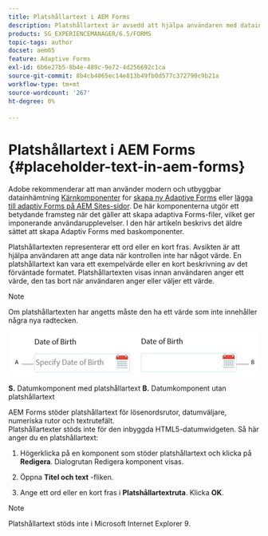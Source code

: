 ```yaml
---
title: Platshållartext i AEM Forms
description: Platshållartext är avsedd att hjälpa användaren med datainmatning när kontrollen saknar värde. Det kan vara ett exempelvärde eller en kort beskrivning av det förväntade formatet.
products: SG_EXPERIENCEMANAGER/6.5/FORMS
topic-tags: author
docset: aem65
feature: Adaptive Forms
exl-id: 6b6e27b5-8b4e-489c-9e72-4d256692c1ca
source-git-commit: 8b4cb4065ec14e813b49fb0d577c372790c9b21a
workflow-type: tm+mt
source-wordcount: '267'
ht-degree: 0%

---
```


# Platshållartext i AEM Forms {#placeholder-text-in-aem-forms}

<span class="preview"> Adobe rekommenderar att man använder modern och utbyggbar datainhämtning [Kärnkomponenter](https://experienceleague.adobe.com/docs/experience-manager-core-components/using/adaptive-forms/introduction.html) for [skapa ny Adaptive Forms](/help/forms/using/create-an-adaptive-form-core-components.md) eller [lägga till adaptiv Forms på AEM Sites-sidor](/help/forms/using/create-or-add-an-adaptive-form-to-aem-sites-page.md). De här komponenterna utgör ett betydande framsteg när det gäller att skapa adaptiva Forms-filer, vilket ger imponerande användarupplevelser. I den här artikeln beskrivs det äldre sättet att skapa Adaptiv Forms med baskomponenter. </span>

Platshållartexten representerar ett ord eller en kort fras. Avsikten är att hjälpa användaren att ange data när kontrollen inte har något värde. En platshållartext kan vara ett exempelvärde eller en kort beskrivning av det förväntade formatet. Platshållartexten visas innan användaren anger ett värde, den tas bort när användaren anger eller väljer ett värde.

>[!NOTE]
>
>Om platshållartexten har angetts måste den ha ett värde som inte innehåller några nya radtecken.

![Datumkomponent med och utan platshållartext](assets/dat-picker-place-holder-text.png)

**S.** Datumkomponent med platshållartext **B.** Datumkomponent utan platshållartext

AEM Forms stöder platshållartext för lösenordsrutor, datumväljare, numeriska rutor och textrutefält.\
Platshållartexter stöds inte för den inbyggda HTML5-datumwidgeten. Så här anger du en platshållartext:

1. Högerklicka på en komponent som stöder platshållartext och klicka på **Redigera**. Dialogrutan Redigera komponent visas.

1. Öppna **Titel och text** -fliken.
1. Ange ett ord eller en kort fras i **Platshållartextruta**. Klicka **OK**.

>[!NOTE]
>
>Platshållartext stöds inte i Microsoft Internet Explorer 9.
